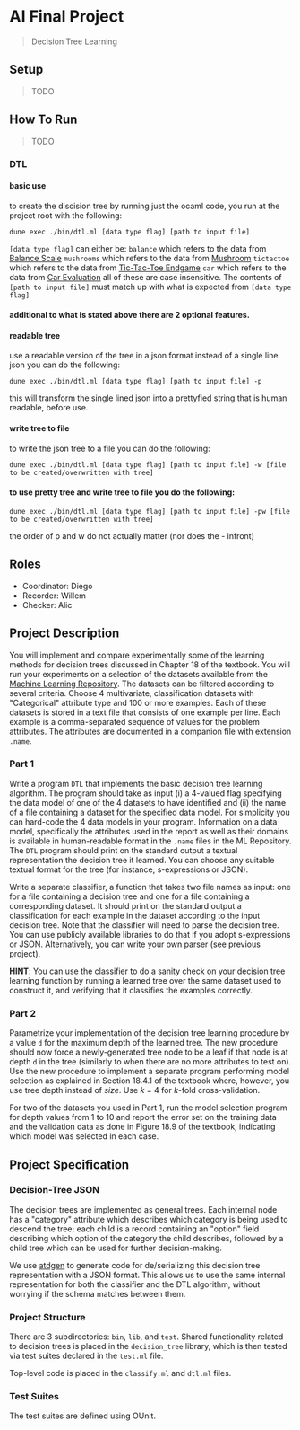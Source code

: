 # AI Final Project

> Decision Tree Learning

## Setup

> TODO

## How To Run

> TODO

### DTL

#### basic use

to create the discision tree by running just the ocaml code, you run at the project root with the following:

```dune exec ./bin/dtl.ml [data type flag] [path to input file]```

`[data type flag]` can either be:
  `balance` which refers to the data from [Balance Scale](http://archive.ics.uci.edu/ml/datasets/Balance+Scale)
  `mushrooms` which refers to the data from [Mushroom](http://archive.ics.uci.edu/ml/datasets/Mushroom)
  `tictactoe` which refers to the data from [Tic-Tac-Toe Endgame](http://archive.ics.uci.edu/ml/datasets/Tic-Tac-Toe+Endgame)
  `car` which refers to the data from [Car Evaluation](http://archive.ics.uci.edu/ml/datasets/Car+Evaluation)
  all of these are case insensitive.
The contents of `[path to input file]` must match up with what is expected from `[data type flag]`

#### additional to what is stated above there are 2 optional features. 

#### readable tree

use a readable version of the tree in a json format instead of a single line json you can do the following:

```dune exec ./bin/dtl.ml [data type flag] [path to input file] -p```

this will transform the single lined json into a prettyfied string that is human readable, before use.
#### write tree to file

to write the json tree to a file you can do the following:

```dune exec ./bin/dtl.ml [data type flag] [path to input file] -w [file to be created/overwritten with tree]```

#### to use pretty tree and write tree to file you do the following:

```dune exec ./bin/dtl.ml [data type flag] [path to input file] -pw [file to be created/overwritten with tree]```

the order of p and w do not actually matter (nor does the - infront)
## Roles

- Coordinator: Diego
- Recorder: Willem
- Checker: Alic

## Project Description

You will implement and compare experimentally some of the learning methods for decision trees discussed in Chapter 18 of the textbook. You will run your experiments on a selection of the datasets available from the [Machine Learning Repository](http://archive.ics.uci.edu/ml/datasets.php). The datasets can be filtered according to several criteria. Choose 4 multivariate, classification datasets with "Categorical" attribute type and 100 or more examples. Each of these datasets is stored in a text file that consists of one example per line. Each example is a comma-separated sequence of values for the problem attributes. The attributes are documented in a companion file with extension `.name`.

### Part 1

Write a program `DTL` that implements the basic decision tree learning algorithm. The program should take as input (i) a 4-valued flag specifying the data model of one of the 4 datasets to have identified and (ii) the name of a file containing a dataset for the specified data model. For simplicity you can hard-code the 4 data models in your program. Information on a data model, specifically the attributes used in the report as well as their domains is available in human-readable format in the `.name` files in the ML Repository. The `DTL` program should print on the standard output a textual representation the decision tree it learned. You can choose any suitable textual format for the tree (for instance, s-expressions or JSON).

Write a separate classifier, a function that takes two file names as input: one for a file containing a decision tree and one for a file containing a corresponding dataset. It should print on the standard output a classification for each example in the dataset according to the input decision tree. Note that the classifier will need to parse the decision tree. You can use publicly available libraries to do that if you adopt s-expressions or JSON. Alternatively, you can write your own parser (see previous project).

**HINT**: You can use the classifier to do a sanity check on your decision tree learning function by running a learned tree over the same dataset used to construct it, and verifying that it classifies the examples correctly.

### Part 2

Parametrize your implementation of the decision tree learning procedure by a value `d` for the maximum depth of the learned tree. The new procedure should now force a newly-generated tree node to be a leaf if that node is at depth `d` in the tree (similarly to when there are no more attributes to test on). Use the new procedure to implement a separate program performing model selection as explained in Section 18.4.1 of the textbook where, however, you use tree depth instead of _size_. Use _k_ = 4 for _k_-fold cross-validation.

For two of the datasets you used in Part 1, run the model selection program for depth values from 1 to 10 and report the error set on the training data and the validation data as done in Figure 18.9 of the textbook, indicating which model was selected in each case.

## Project Specification

### Decision-Tree JSON

The decision trees are implemented as general trees. Each internal node has a "category" attribute which describes which category is being used to descend the tree; each child is a record containing an "option" field describing which option of the category the child describes, followed by a child tree which can be used for further decision-making.

We use [atdgen](https://atd.readthedocs.io/en/latest/) to generate code for de/serializing this decision tree representation with a JSON format. This allows us to use the same internal representation for both the classifier and the DTL algorithm, without worrying if the schema matches between them.

### Project Structure

There are 3 subdirectories: `bin`, `lib`, and `test`. Shared functionality related to decision trees is placed in the `decision_tree` library, which is then tested via test suites declared in the `test.ml` file.

Top-level code is placed in the `classify.ml` and `dtl.ml` files.

### Test Suites

The test suites are defined using OUnit.
